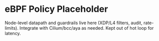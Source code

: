 
# eBPF Policy Placeholder

Node-level datapath and guardrails live here (XDP/L4 filters, audit, rate-limits).
Integrate with Cilium/bcc/aya as needed. Kept out of hot loop for latency.
